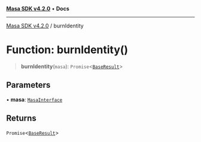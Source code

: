 [**Masa SDK v4.2.0**](../README.md) • **Docs**

***

[Masa SDK v4.2.0](../globals.md) / burnIdentity

# Function: burnIdentity()

> **burnIdentity**(`masa`): `Promise`\<[`BaseResult`](../interfaces/BaseResult.md)\>

## Parameters

• **masa**: [`MasaInterface`](../interfaces/MasaInterface.md)

## Returns

`Promise`\<[`BaseResult`](../interfaces/BaseResult.md)\>
